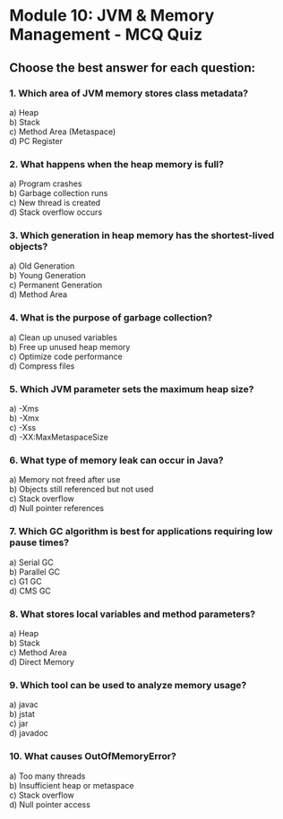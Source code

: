 # Module 10: JVM & Memory Management - MCQ Quiz

## Choose the best answer for each question:

### 1. Which area of JVM memory stores class metadata?
a) Heap  
b) Stack  
c) Method Area (Metaspace)  
d) PC Register

### 2. What happens when the heap memory is full?
a) Program crashes  
b) Garbage collection runs  
c) New thread is created  
d) Stack overflow occurs

### 3. Which generation in heap memory has the shortest-lived objects?
a) Old Generation  
b) Young Generation  
c) Permanent Generation  
d) Method Area

### 4. What is the purpose of garbage collection?
a) Clean up unused variables  
b) Free up unused heap memory  
c) Optimize code performance  
d) Compress files

### 5. Which JVM parameter sets the maximum heap size?
a) -Xms  
b) -Xmx  
c) -Xss  
d) -XX:MaxMetaspaceSize

### 6. What type of memory leak can occur in Java?
a) Memory not freed after use  
b) Objects still referenced but not used  
c) Stack overflow  
d) Null pointer references

### 7. Which GC algorithm is best for applications requiring low pause times?
a) Serial GC  
b) Parallel GC  
c) G1 GC  
d) CMS GC

### 8. What stores local variables and method parameters?
a) Heap  
b) Stack  
c) Method Area  
d) Direct Memory

### 9. Which tool can be used to analyze memory usage?
a) javac  
b) jstat  
c) jar  
d) javadoc

### 10. What causes OutOfMemoryError?
a) Too many threads  
b) Insufficient heap or metaspace  
c) Stack overflow  
d) Null pointer access
